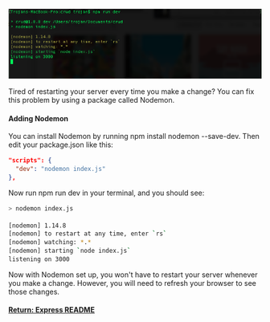 ![nodemon](../../img/nodemon.png)

Tired of restarting your server every time you make a change? You can fix this problem by using a package called Nodemon.

#### Adding Nodemon
You can install Nodemon by running npm install nodemon --save-dev. Then edit your package.json like this:
```json
"scripts": {
  "dev": "nodemon index.js"
},
```
Now run npm run dev in your terminal, and you should see:
```bash
> nodemon index.js

[nodemon] 1.14.8
[nodemon] to restart at any time, enter `rs`
[nodemon] watching: *.*
[nodemon] starting `node index.js`
listening on 3000
```
Now with Nodemon set up, you won't have to restart your server whenever you make a change. However, you will need to refresh your browser to see those changes.

#### [Return: Express README](../../README.md)

